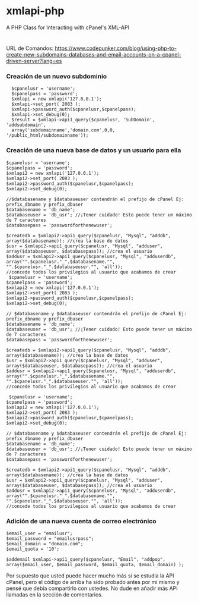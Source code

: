 # xmlapi-php
A PHP Class for Interacting with cPanel's XML-API
#
URL de Comandos:
https://www.codepunker.com/blog/using-php-to-create-new-subdomains-databases-and-email-accounts-on-a-cpanel-driven-server?lang=es

<h3>Creación de un nuevo subdominio</h3>

      $cpanelusr = 'username';
      $cpanelpass = 'password';
      $xmlapi = new xmlapi('127.0.0.1');
      $xmlapi->set_port( 2083 );
      $xmlapi->password_auth($cpanelusr,$cpanelpass);
      $xmlapi->set_debug(0);
      $result = $xmlapi->api1_query($cpanelusr, 'SubDomain', 'addsubdomain', 
      array('subdomainname','domain.com',0,0, '/public_html/subdomainname'));
    
<h3>Creación de una nueva base de datos y un usuario para ella</h3>
    
    $cpanelusr = 'username';
    $cpanelpass = 'password';
    $xmlapi2 = new xmlapi('127.0.0.1');
    $xmlapi2->set_port( 2083 );
    $xmlapi2->password_auth($cpanelusr,$cpanelpass);
    $xmlapi2->set_debug(0);

    //$databasename y $databaseuser contendrán el prefijo de cPanel Ej: prefix_dbname y prefix_dbuser
    $databasename = 'db_name';
    $databaseuser = 'db_usr'; //¡Tener cuidado! Esto puede tener un máximo de 7 caracteres
    $databasepass = 'passwordforthenewuser';

    $createdb = $xmlapi2->api1_query($cpanelusr, "Mysql", "adddb", array($databasename)); //crea la base de datos
    $usr = $xmlapi2->api1_query($cpanelusr, "Mysql", "adduser", array($databaseuser, $databasepass)); //crea el usuario
    $addusr = $xmlapi2->api1_query($cpanelusr, "Mysql", "adduserdb", 
    array("".$cpanelusr."_".$databasename."", "".$cpanelusr."_".$databaseuser."", 'all')); 
    //concede todos los privilegios al usuario que acabamos de crear
     $cpanelusr = 'username';
    $cpanelpass = 'password';
    $xmlapi2 = new xmlapi('127.0.0.1');
    $xmlapi2->set_port( 2083 );
    $xmlapi2->password_auth($cpanelusr,$cpanelpass);
    $xmlapi2->set_debug(0);

    // $databasename y $databaseuser contendrán el prefijo de cPanel Ej: prefix_dbname y prefix_dbuser
    $databasename = 'db_name';
    $databaseuser = 'db_usr'; //¡Tener cuidado! Esto puede tener un máximo de 7 caracteres
    $databasepass = 'passwordforthenewuser';

    $createdb = $xmlapi2->api1_query($cpanelusr, "Mysql", "adddb", array($databasename)); //crea la base de datos
    $usr = $xmlapi2->api1_query($cpanelusr, "Mysql", "adduser", array($databaseuser, $databasepass)); //crea el usuario
    $addusr = $xmlapi2->api1_query($cpanelusr, "Mysql", "adduserdb", 
    array("".$cpanelusr."_".$databasename."", "".$cpanelusr."_".$databaseuser."", 'all')); 
    //concede todos los privilegios al usuario que acabamos de crear
    
     $cpanelusr = 'username';
    $cpanelpass = 'password';
    $xmlapi2 = new xmlapi('127.0.0.1');
    $xmlapi2->set_port( 2083 );
    $xmlapi2->password_auth($cpanelusr,$cpanelpass);
    $xmlapi2->set_debug(0);

    // $databasename y $databaseuser contendrán el prefijo de cPanel Ej: prefix_dbname y prefix_dbuser
    $databasename = 'db_name';
    $databaseuser = 'db_usr'; //¡Tener cuidado! Esto puede tener un máximo de 7 caracteres
    $databasepass = 'passwordforthenewuser';

    $createdb = $xmlapi2->api1_query($cpanelusr, "Mysql", "adddb", array($databasename)); //crea la base de datos
    $usr = $xmlapi2->api1_query($cpanelusr, "Mysql", "adduser", array($databaseuser, $databasepass)); //crea el usuario
    $addusr = $xmlapi2->api1_query($cpanelusr, "Mysql", "adduserdb", 
    array("".$cpanelusr."_".$databasename."", "".$cpanelusr."_".$databaseuser."", 'all')); 
    //concede todos los privilegios al usuario que acabamos de crear
    
<h3>Adición de una nueva cuenta de correo electrónico</h3>

    $email_user = "emailusr";
    $email_password = "emailusrpass";
    $email_domain = "domain.com";
    $email_quota = '10';

    $addemail $xmlapi->api1_query($cpanelusr, "Email", "addpop", array($email_user, $email_password, $email_quota, $email_domain) );
    

Por supuesto que usted puede hacer mucho más si se estudia la API cPanel, pero el código de arriba ha sido 
probado antes por mí mismo y pensé que debía compartirlo con ustedes. No dude en añadir más API llamadas en la sección de comentarios.
